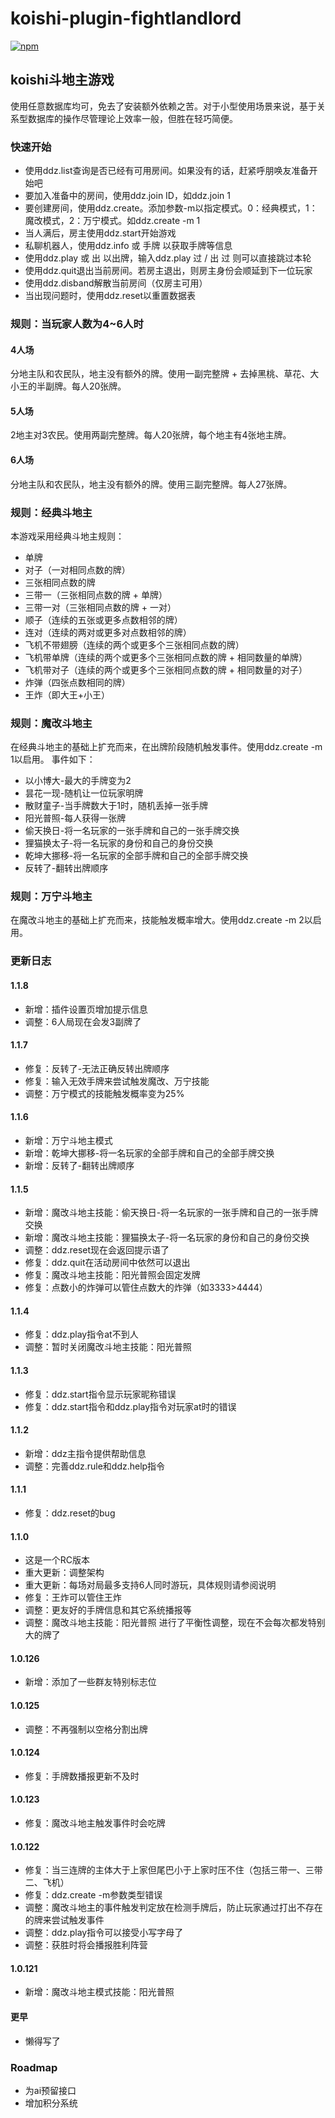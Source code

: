 # koishi-plugin-fightlandlord

[![npm](https://img.shields.io/npm/v/koishi-plugin-fight-landlord?style=flat-square)](https://www.npmjs.com/package/koishi-plugin-fightlandlord)

## koishi斗地主游戏

使用任意数据库均可，免去了安装额外依赖之苦。对于小型使用场景来说，基于关系型数据库的操作尽管理论上效率一般，但胜在轻巧简便。

### 快速开始

* 使用ddz.list查询是否已经有可用房间。如果没有的话，赶紧呼朋唤友准备开始吧
* 要加入准备中的房间，使用ddz.join ID，如ddz.join 1
* 要创建房间，使用ddz.create。添加参数-m以指定模式。0：经典模式，1：魔改模式，2：万宁模式。如ddz.create -m 1
* 当人满后，房主使用ddz.start开始游戏
* 私聊机器人，使用ddz.info 或 手牌 以获取手牌等信息
* 使用ddz.play 或 出 以出牌，输入ddz.play 过 / 出 过 则可以直接跳过本轮
* 使用ddz.quit退出当前房间。若房主退出，则房主身份会顺延到下一位玩家
* 使用ddz.disband解散当前房间（仅房主可用）
* 当出现问题时，使用ddz.reset以重置数据表

### 规则：当玩家人数为4~6人时

#### 4人场

分地主队和农民队，地主没有额外的牌。使用一副完整牌 + 去掉黑桃、草花、大小王的半副牌。每人20张牌。

#### 5人场

2地主对3农民。使用两副完整牌。每人20张牌，每个地主有4张地主牌。

#### 6人场

分地主队和农民队，地主没有额外的牌。使用三副完整牌。每人27张牌。

### 规则：经典斗地主

本游戏采用经典斗地主规则：

* 单牌
* 对子（一对相同点数的牌）
* 三张相同点数的牌
* 三带一（三张相同点数的牌 + 单牌）
* 三带一对（三张相同点数的牌 + 一对）
* 顺子（连续的五张或更多点数相邻的牌）
* 连对（连续的两对或更多对点数相邻的牌）
* 飞机不带翅膀（连续的两个或更多个三张相同点数的牌）
* 飞机带单牌（连续的两个或更多个三张相同点数的牌 + 相同数量的单牌）
* 飞机带对子（连续的两个或更多个三张相同点数的牌 + 相同数量的对子）
* 炸弹（四张点数相同的牌）
* 王炸（即大王+小王）

### 规则：魔改斗地主

在经典斗地主的基础上扩充而来，在出牌阶段随机触发事件。使用ddz.create -m 1以启用。 事件如下：

* 以小博大-最大的手牌变为2
* 昙花一现-随机让一位玩家明牌
* 散财童子-当手牌数大于1时，随机丢掉一张手牌
* 阳光普照-每人获得一张牌
* 偷天换日-将一名玩家的一张手牌和自己的一张手牌交换
* 狸猫换太子-将一名玩家的身份和自己的身份交换
* 乾坤大挪移-将一名玩家的全部手牌和自己的全部手牌交换
* 反转了-翻转出牌顺序

### 规则：万宁斗地主

在魔改斗地主的基础上扩充而来，技能触发概率增大。使用ddz.create -m 2以启用。

### 更新日志

#### 1.1.8

* 新增：插件设置页增加提示信息
* 调整：6人局现在会发3副牌了

#### 1.1.7

* 修复：反转了-无法正确反转出牌顺序
* 修复：输入无效手牌来尝试触发魔改、万宁技能
* 调整：万宁模式的技能触发概率变为25%

#### 1.1.6

* 新增：万宁斗地主模式
* 新增：乾坤大挪移-将一名玩家的全部手牌和自己的全部手牌交换
* 新增：反转了-翻转出牌顺序

#### 1.1.5

* 新增：魔改斗地主技能：偷天换日-将一名玩家的一张手牌和自己的一张手牌交换
* 新增：魔改斗地主技能：狸猫换太子-将一名玩家的身份和自己的身份交换
* 调整：ddz.reset现在会返回提示语了
* 修复：ddz.quit在活动房间中依然可以退出
* 修复：魔改斗地主技能：阳光普照会固定发牌
* 修复：点数小的炸弹可以管住点数大的炸弹（如3333>4444）

#### 1.1.4

* 修复：ddz.play指令at不到人
* 调整：暂时关闭魔改斗地主技能：阳光普照

#### 1.1.3

* 修复：ddz.start指令显示玩家昵称错误
* 修复：ddz.start指令和ddz.play指令对玩家at时的错误

#### 1.1.2

* 新增：ddz主指令提供帮助信息
* 调整：完善ddz.rule和ddz.help指令

#### 1.1.1

* 修复：ddz.reset的bug

#### 1.1.0

* 这是一个RC版本
* 重大更新：调整架构
* 重大更新：每场对局最多支持6人同时游玩，具体规则请参阅说明
* 修复：王炸可以管住王炸
* 调整：更友好的手牌信息和其它系统播报等
* 调整：魔改斗地主技能：阳光普照 进行了平衡性调整，现在不会每次都发特别大的牌了

#### 1.0.126

* 新增：添加了一些群友特别标志位

#### 1.0.125

* 调整：不再强制以空格分割出牌

#### 1.0.124

* 修复：手牌数播报更新不及时

#### 1.0.123

* 修复：魔改斗地主触发事件时会吃牌

#### 1.0.122

* 修复：当三连牌的主体大于上家但尾巴小于上家时压不住（包括三带一、三带二、飞机）
* 修复：ddz.create -m参数类型错误
* 调整：魔改斗地主的事件触发判定放在检测手牌后，防止玩家通过打出不存在的牌来尝试触发事件
* 调整：ddz.play指令可以接受小写字母了
* 调整：获胜时将会播报胜利阵营

#### 1.0.121

* 新增：魔改斗地主模式技能：阳光普照

#### 更早

* 懒得写了

### Roadmap

* 为ai预留接口
* 增加积分系统
